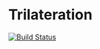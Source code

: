 Trilateration
===

[![Build Status](https://travis-ci.org/BlueWalker/Trilateration.svg)](https://travis-ci.org/BlueWalker/Trilateration)
